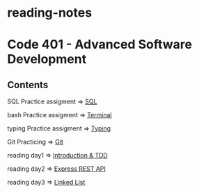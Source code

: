 # reading-notes


# Code 401 - Advanced Software Development

## Contents

SQL Practice assigment => [SQL](/SQL.md) 

bash Practice assigment => [Terminal](/TERMINAL.md)

typing Practice assigment => [Typing](/Typing.md)

Git Practicing => [Git](/Git.md)

reading day1  => [Introduction & TDD](/TDD.md)

reading day2 => [Express REST API](/ExpressRestApi.md)

reading day3 => [Linked List](/linkedList.md)

